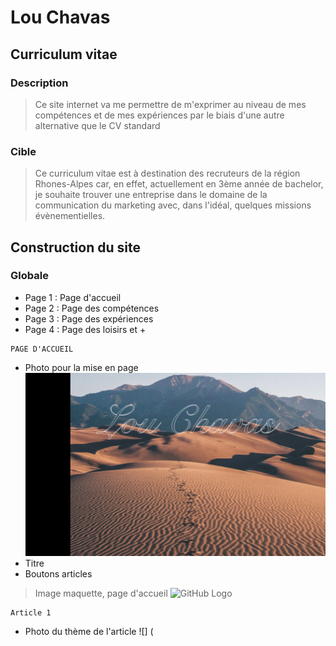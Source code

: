 # Lou Chavas 

## Curriculum vitae  
### Description 
> Ce site internet va me permettre de m'exprimer au niveau de mes compétences et de mes expériences par le biais d'une autre alternative que le CV standard 

### Cible 
> Ce curriculum vitae est à destination des recruteurs de la région Rhones-Alpes car, en effet, actuellement en 3ème année de bachelor, je souhaite trouver une entreprise dans le domaine de la communication du marketing avec, dans l'idéal,  quelques missions évènementielles. 

## Construction du site 

### Globale 
* Page 1 : Page d'accueil 
* Page 2 : Page des compétences 
* Page 3 : Page des expériences 
* Page 4 : Page des loisirs et +

```
PAGE D'ACCUEIL 
```

* Photo pour la mise en page 
![GitHub Logo](./images/captureecran.png)
* Titre 
* Boutons articles 

> Image maquette, page d'accueil 
![GitHub Logo](.images/page1.png)

```
Article 1 
```
* Photo du thème de l'article 
![] (
